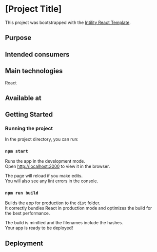 <!-- template available at https://gitlab.intility.no/Intility/readme-template -->

<!-- Badges -->
<!-- While not required, badges are recommended; and in particular pipeline status -->
<!-- Uncomment the below line and replace `project` with the path to your project (e.g. -->
<!-- `group[s]/project`). If you want the status for a different branch than `master`, change -->
<!-- the branch too.-->
<!-- [![pipeline status](https://gitlab.intility.no/<project>/master/pipeline.svg)](https://gitlab.intility.no/<project>/pipelines)   -->

<!------------------------------------------------------------------------------------>
<!-- REQUIRED -->
<!------------------------------------------------------------------------------------>

# [Project Title]

<!-- Describe the project briefly here. -->
<!-- Also, unless it's clear: specify what type of project it is; API, library, application, collection of scripts, etc -->

This project was bootstrapped with the [Intility React Template](https://github.com/Intility/templates/).

## Purpose

<!-- What does the application do and why? What problem does it solve? -->

## Intended consumers

<!--  Who is the application intended for, and who can utilize its features? -->

## Main technologies

React

<!-- What are the main languages and frameworks are used in the project -->

## Available at

<!-- If the application is live, mention where it can be 'viewed' and where it is deployed, e.g. OpenShift, Azure etc. -->
<!-- For libraries, this might also include what package repository it's available at -->
<!-- If the project is an API or a library, where can I find documentation for it? -->

<!------------------------------------------------------------------------------------>
<!-- OPTIONAL -->
<!------------------------------------------------------------------------------------>

## Getting Started

<!--
Provide step by step instructions that will allow a new contributor to get a copy of the project up and running on their local machine.
Installation of common development tools such as `git`, `docker` and IDEs can be covered here, but is not necessary.

The granularity and extent of these instructions will depend on the size and type of the project,
but may extend to things such as platform specific steps, etc.
-->

### Running the project

<!-- Provide examples of how to run the project locally here, if applicable. -->
<!-- If the project can be run in multiple ways (Docker, Minishift, command line, etc), -->
<!-- it might be appropriate to have a section for each of them-->

In the project directory, you can run:

### `npm start`

Runs the app in the development mode.<br />
Open [http://localhost:3000](http://localhost:3000) to view it in the browser.

The page will reload if you make edits.<br />
You will also see any lint errors in the console.

### `npm run build`

Builds the app for production to the `dist` folder.<br />
It correctly bundles React in production mode and optimizes the build for the best performance.

The build is minified and the filenames include the hashes.<br />
Your app is ready to be deployed!

## Deployment

<!-- Provide step by step instructions that explain the process of deploying the application in QA or Prod environments -->

<!-- If the project uses a CI/CD pipeline describe the high level concepts of the pipeline strategy here. -->
